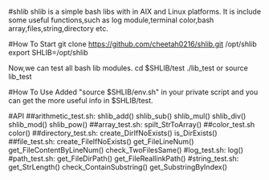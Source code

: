 #shlib
shlib is a simple bash libs with in AIX and Linux platforms. It is include some useful functions,such as log module,terminal color,bash array,files,string,directory etc.

#How To Start
git clone https://github.com/cheetah0216/shlib.git /opt/shlib
export SHLIB=/opt/shlib

Now,we can test all bash lib modules.
cd $SHLIB/test
./lib_test or source lib_test

#How To Use
Added "source $SHLIB/env.sh" in your private script and you can get the more useful info in $SHLIB/test.

#API
##arithmetic_test.sh: 
shlib_add() 
shlib_sub() 
shlib_mul() 
shlib_div() 
shlib_mod() 
shlib_pow() 
##array_test.sh: 
spilt_StrToArray() 
##color_test.sh
color() 
##directory_test.sh: 
create_DirIfNoExists() 
is_DirExists() 
##file_test.sh: 
create_FileIfNoExists() 
get_FileLineNum() 
get_FileContentByLineNum() 
check_TwoFilesSame() 
#log_test.sh: 
log() 
#path_test.sh: 
get_FileDirPath() 
get_FileReallinkPath() 
#string_test.sh: 
get_StrLength() 
check_ContainSubstring() 
get_SubstringByIndex() 

